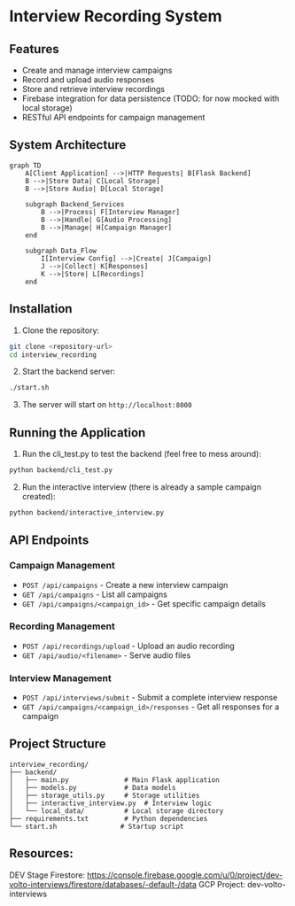 # Interview Recording System

## Features

- Create and manage interview campaigns
- Record and upload audio responses
- Store and retrieve interview recordings
- Firebase integration for data persistence (TODO: for now mocked with local storage)
- RESTful API endpoints for campaign management

## System Architecture

```mermaid
graph TD
    A[Client Application] -->|HTTP Requests| B[Flask Backend]
    B -->|Store Data| C[Local Storage]
    B -->|Store Audio| D[Local Storage]
    
    subgraph Backend_Services
        B -->|Process| F[Interview Manager]
        B -->|Handle| G[Audio Processing]
        B -->|Manage| H[Campaign Manager]
    end
    
    subgraph Data_Flow
        I[Interview Config] -->|Create| J[Campaign]
        J -->|Collect| K[Responses]
        K -->|Store| L[Recordings]
    end
```

## Installation

1. Clone the repository:
```bash
git clone <repository-url>
cd interview_recording
```

2. Start the backend server:
```bash
./start.sh
```

3. The server will start on `http://localhost:8000`

## Running the Application

1. Run the cli_test.py to test the backend (feel free to mess around):
```bash
python backend/cli_test.py
```

2. Run the interactive interview (there is already a sample campaign created):
```bash
python backend/interactive_interview.py
```


## API Endpoints

### Campaign Management
- `POST /api/campaigns` - Create a new interview campaign
- `GET /api/campaigns` - List all campaigns
- `GET /api/campaigns/<campaign_id>` - Get specific campaign details

### Recording Management
- `POST /api/recordings/upload` - Upload an audio recording
- `GET /api/audio/<filename>` - Serve audio files

### Interview Management
- `POST /api/interviews/submit` - Submit a complete interview response
- `GET /api/campaigns/<campaign_id>/responses` - Get all responses for a campaign

## Project Structure

```
interview_recording/
├── backend/
│   ├── main.py              # Main Flask application
│   ├── models.py            # Data models
│   ├── storage_utils.py     # Storage utilities
│   ├── interactive_interview.py  # Interview logic
│   └── local_data/          # Local storage directory
├── requirements.txt         # Python dependencies
└── start.sh                # Startup script
```

## Resources:
DEV Stage
 Firestore: https://console.firebase.google.com/u/0/project/dev-volto-interviews/firestore/databases/-default-/data
 GCP Project: dev-volto-interviews 